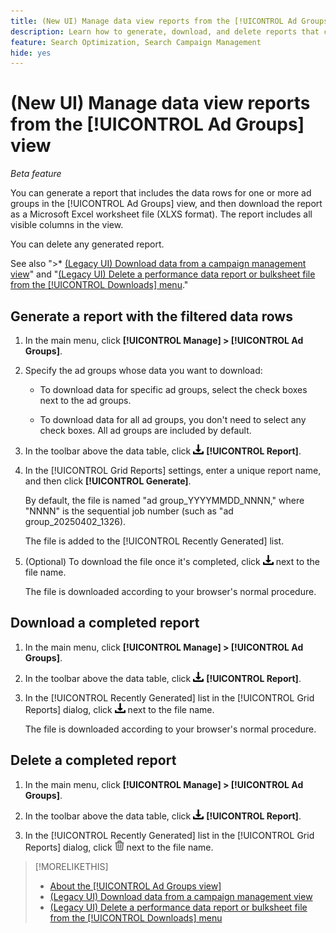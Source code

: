 ```yaml
---
title: (New UI) Manage data view reports from the [!UICONTROL Ad Groups] view
description: Learn how to generate, download, and delete reports that contain the data rows for one or more ad groups in the [!UICONTROL Ad Groups] view.
feature: Search Optimization, Search Campaign Management
hide: yes
---
```

# (New UI) Manage data view reports from the [!UICONTROL Ad Groups] view

*Beta feature*

You can generate a report that includes the data rows for one or more ad groups in the [!UICONTROL Ad Groups] view, and then download the report as a Microsoft Excel worksheet file (XLXS format). The report includes all visible columns in the view.

You can delete any generated report.

See also ">* [(Legacy UI) Download data from a campaign management view](/help/search-social-commerce/common-tasks/navigation-editing-selection/download.md)" and "[(Legacy UI) Delete a performance data report or bulksheet file from the [!UICONTROL Downloads] menu](/help/search-social-commerce/common-tasks/navigation-editing-selection/download-delete-data.md)."

## Generate a report with the filtered data rows

1. In the main menu, click **[!UICONTROL Manage] > [!UICONTROL Ad Groups]**.

1. Specify the ad groups whose data you want to download:

   * To download data for specific ad groups, select the check boxes next to the ad groups.
   
   * To download data for all ad groups, you don't need to select any check boxes. All ad groups are included by default.

1. In the toolbar above the data table, click ![Download](/help/search-social-commerce/assets/download.png "Download") **[!UICONTROL Report]**.

1. In the [!UICONTROL Grid Reports] settings, enter a unique report name, and then click **[!UICONTROL Generate]**.

   By default, the file is named "ad group_YYYYMMDD_NNNN," where "NNNN" is the sequential job number (such as "ad group_20250402_1326).

   The file is added to the [!UICONTROL Recently Generated] list.

1. (Optional) To download the file once it's completed, click ![Download](/help/search-social-commerce/assets/download.png "Download") next to the file name.

   The file is downloaded according to your browser's normal procedure.

## Download a completed report

1. In the main menu, click **[!UICONTROL Manage] > [!UICONTROL Ad Groups]**.

1. In the toolbar above the data table, click ![Download](/help/search-social-commerce/assets/download.png "Download") **[!UICONTROL Report]**.

1. In the [!UICONTROL Recently Generated] list in the [!UICONTROL Grid Reports] dialog, click ![Download](/help/search-social-commerce/assets/download.png "Download") next to the file name.

   The file is downloaded according to your browser's normal procedure.

## Delete a completed report

1. In the main menu, click **[!UICONTROL Manage] > [!UICONTROL Ad Groups]**.

1. In the toolbar above the data table, click ![Download](/help/search-social-commerce/assets/download.png "Download") **[!UICONTROL Report]**.

1. In the [!UICONTROL Recently Generated] list in the [!UICONTROL Grid Reports] dialog, click ![Delete](/help/search-social-commerce/assets/delete-new.png "Delete") next to the file name.

>[!MORELIKETHIS]
>
>* [About the [!UICONTROL Ad Groups view]](ad-group-view-about.md)
>* [(Legacy UI) Download data from a campaign management view](/help/search-social-commerce/common-tasks/navigation-editing-selection/download.md)
>* [(Legacy UI) Delete a performance data report or bulksheet file from the [!UICONTROL Downloads] menu](/help/search-social-commerce/common-tasks/navigation-editing-selection/download-delete-data.md)
